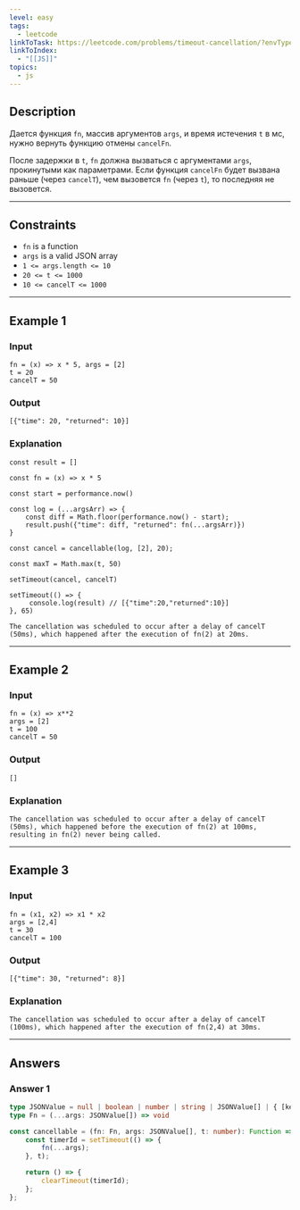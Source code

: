 ```yaml
---
level: easy
tags:
  - leetcode
linkToTask: https://leetcode.com/problems/timeout-cancellation/?envType=study-plan-v2&envId=30-days-of-javascript
linkToIndex:
  - "[[JS]]"
topics:
  - js
---
```

## Description

Дается функция `fn`, массив аргументов `args`, и время истечения `t` в мс, нужно вернуть функцию отмены `cancelFn`.

После задержки в `t`, `fn` должна вызваться с аргументами `args`, прокинутыми как параметрами. Если функция `cancelFn` будет вызвана раньше (через `cancelT`), чем вызовется `fn` (через `t`), то последняя не вызовется.

---
## Constraints

- `fn` is a function
- `args` is a valid JSON array
- `1 <= args.length <= 10`
- `20 <= t <= 1000`
- `10 <= cancelT <= 1000`

---
## Example 1

### Input

```
fn = (x) => x * 5, args = [2]
t = 20
cancelT = 50
```
### Output

```
[{"time": 20, "returned": 10}]
```
### Explanation

```
const result = []

const fn = (x) => x * 5

const start = performance.now() 

const log = (...argsArr) => {
    const diff = Math.floor(performance.now() - start);
    result.push({"time": diff, "returned": fn(...argsArr)})
}
     
const cancel = cancellable(log, [2], 20);

const maxT = Math.max(t, 50)
          
setTimeout(cancel, cancelT)

setTimeout(() => {
     console.log(result) // [{"time":20,"returned":10}]
}, 65)

The cancellation was scheduled to occur after a delay of cancelT (50ms), which happened after the execution of fn(2) at 20ms.
```

---
## Example 2

### Input

```
fn = (x) => x**2
args = [2]
t = 100
cancelT = 50
```
### Output

```
[]
```
### Explanation

```
The cancellation was scheduled to occur after a delay of cancelT (50ms), which happened before the execution of fn(2) at 100ms, resulting in fn(2) never being called.
```

---
## Example 3

### Input

```
fn = (x1, x2) => x1 * x2
args = [2,4]
t = 30
cancelT = 100
```
### Output

```
[{"time": 30, "returned": 8}]
```
### Explanation

```
The cancellation was scheduled to occur after a delay of cancelT (100ms), which happened after the execution of fn(2,4) at 30ms.
```

---
## Answers

### Answer 1

```typescript
type JSONValue = null | boolean | number | string | JSONValue[] | { [key: string]: JSONValue };
type Fn = (...args: JSONValue[]) => void

const cancellable = (fn: Fn, args: JSONValue[], t: number): Function => {
	const timerId = setTimeout(() => {
        fn(...args);
    }, t);

    return () => {
        clearTimeout(timerId);
    };
};
```